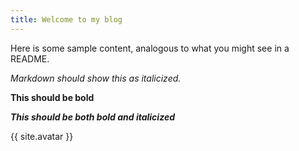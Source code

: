 ```yaml
---
title: Welcome to my blog
---
```


Here is some sample content,
analogous to what you might see in a README.

*Markdown should show this as italicized.*

**This should be bold**

***This should be both bold and italicized***

{{ site.avatar }}
